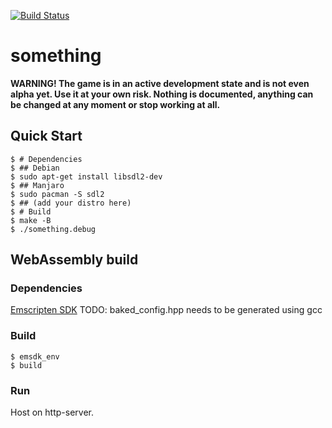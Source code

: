 [![Build Status](https://github.com/tsoding/something/workflows/CI/badge.svg)](https://github.com/tsoding/something/actions)

# something

**WARNING! The game is in an active development state and is not even
alpha yet. Use it at your own risk. Nothing is documented, anything
can be changed at any moment or stop working at all.**

## Quick Start

```console
$ # Dependencies
$ ## Debian
$ sudo apt-get install libsdl2-dev
$ ## Manjaro
$ sudo pacman -S sdl2
$ ## (add your distro here)
$ # Build
$ make -B
$ ./something.debug
```

## WebAssembly build
### Dependencies
[Emscripten SDK](https://emscripten.org/docs/getting_started/downloads.html)
TODO: baked_config.hpp needs to be generated using gcc

### Build
```console
$ emsdk_env
$ build
```
### Run
Host on http-server.
